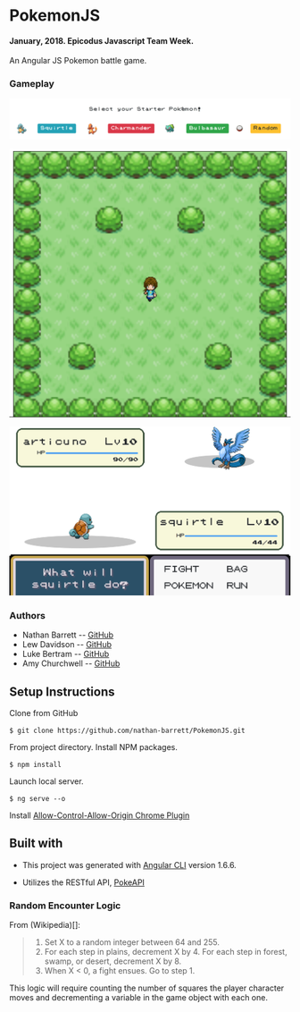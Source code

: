 # PokemonJS
#### January, 2018. Epicodus Javascript Team Week.

An Angular JS Pokemon battle game.

### Gameplay

![screen shot of start screen](https://raw.githubusercontent.com/nathan-barrett/PokemonJS/master/src/assets/starter.png)

![screen shot of map screen](https://raw.githubusercontent.com/nathan-barrett/PokemonJS/master/src/assets/map1.png)

![screen shot of battle screen](https://raw.githubusercontent.com/nathan-barrett/PokemonJS/master/src/assets/battle.png)

### Authors

* Nathan Barrett -- [GitHub](https://github.com/nathan-barrett)
* Lew Davidson -- [GitHub](https://github.com/lewdavidson)
* Luke Bertram -- [GitHub](https://github.com/lukebertram)
* Amy Churchwell -- [GitHub](https://github.com/amychurchwell)

## Setup Instructions

Clone from GitHub
```
$ git clone https://github.com/nathan-barrett/PokemonJS.git
```

From project directory. Install NPM packages.
```
$ npm install
```

Launch local server.
```
$ ng serve --o
```

Install [Allow-Control-Allow-Origin Chrome Plugin](https://chrome.google.com/webstore/detail/allow-control-allow-origi/nlfbmbojpeacfghkpbjhddihlkkiljbi?hl=en)

## Built with

* This project was generated with [Angular CLI](https://github.com/angular/angular-cli) version 1.6.6.

* Utilizes the RESTful API, [PokeAPI](https://pokeapi.co/)

### Random Encounter Logic

From (Wikipedia)[]:
> 1. Set X to a random integer between 64 and 255.
> 2. For each step in plains, decrement X by 4. For each step in forest, swamp, or desert, decrement X by 8.
> 3. When X < 0, a fight ensues. Go to step 1.

This logic will require counting the number of squares the player character moves and decrementing a variable in the game object with each one.

